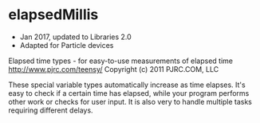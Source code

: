 elapsedMillis
=============

- Jan 2017, updated to Libraries 2.0
- Adapted for Particle devices

Elapsed time types - for easy-to-use measurements of elapsed time
http://www.pjrc.com/teensy/
Copyright (c) 2011 PJRC.COM, LLC

These special variable types automatically increase as time elapses.
It's easy to check if a certain time has elapsed, while your program
performs other work or checks for user input. It is also very to handle
multiple tasks requiring different delays.
